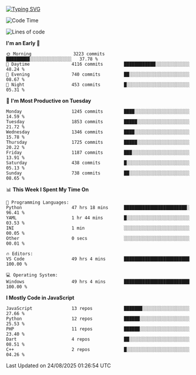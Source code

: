 [![Typing SVG](https://readme-typing-svg.demolab.com?font=Fira+Code&pause=1000&color=F7F7F7&random=false&width=435&lines=Hi+%F0%9F%91%8B%2C+I'm+Rafiu+Sidqi;Junior+Backend+Developer)](https://git.io/typing-svg)
<!--START_SECTION:waka-->
![Code Time](http://img.shields.io/badge/Code%20Time-907%20hrs%2023%20mins-blue)

![Lines of code](https://img.shields.io/badge/From%20Hello%20World%20I%27ve%20Written-2.6%20million%20lines%20of%20code-blue)

**I'm an Early 🐤** 

```text
🌞 Morning                3223 commits        █████████░░░░░░░░░░░░░░░░   37.78 % 
🌆 Daytime                4116 commits        ████████████░░░░░░░░░░░░░   48.24 % 
🌃 Evening                740 commits         ██░░░░░░░░░░░░░░░░░░░░░░░   08.67 % 
🌙 Night                  453 commits         █░░░░░░░░░░░░░░░░░░░░░░░░   05.31 % 
```
📅 **I'm Most Productive on Tuesday** 

```text
Monday                   1245 commits        ████░░░░░░░░░░░░░░░░░░░░░   14.59 % 
Tuesday                  1853 commits        █████░░░░░░░░░░░░░░░░░░░░   21.72 % 
Wednesday                1346 commits        ████░░░░░░░░░░░░░░░░░░░░░   15.78 % 
Thursday                 1725 commits        █████░░░░░░░░░░░░░░░░░░░░   20.22 % 
Friday                   1187 commits        ███░░░░░░░░░░░░░░░░░░░░░░   13.91 % 
Saturday                 438 commits         █░░░░░░░░░░░░░░░░░░░░░░░░   05.13 % 
Sunday                   738 commits         ██░░░░░░░░░░░░░░░░░░░░░░░   08.65 % 
```


📊 **This Week I Spent My Time On** 

```text
💬 Programming Languages: 
Python                   47 hrs 18 mins      ████████████████████████░   96.41 % 
YAML                     1 hr 44 mins        █░░░░░░░░░░░░░░░░░░░░░░░░   03.53 % 
INI                      1 min               ░░░░░░░░░░░░░░░░░░░░░░░░░   00.05 % 
Other                    0 secs              ░░░░░░░░░░░░░░░░░░░░░░░░░   00.01 % 

🔥 Editors: 
VS Code                  49 hrs 4 mins       █████████████████████████   100.00 % 

💻 Operating System: 
Windows                  49 hrs 4 mins       █████████████████████████   100.00 % 
```

**I Mostly Code in JavaScript** 

```text
JavaScript               13 repos            ███████░░░░░░░░░░░░░░░░░░   27.66 % 
Python                   12 repos            ██████░░░░░░░░░░░░░░░░░░░   25.53 % 
PHP                      11 repos            ██████░░░░░░░░░░░░░░░░░░░   23.40 % 
Dart                     4 repos             ██░░░░░░░░░░░░░░░░░░░░░░░   08.51 % 
C++                      2 repos             █░░░░░░░░░░░░░░░░░░░░░░░░   04.26 % 
```




 Last Updated on 24/08/2025 01:26:54 UTC
<!--END_SECTION:waka-->
